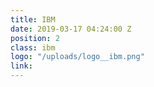 ```yaml
---
title: IBM
date: 2019-03-17 04:24:00 Z
position: 2
class: ibm
logo: "/uploads/logo__ibm.png"
link:
---
```

